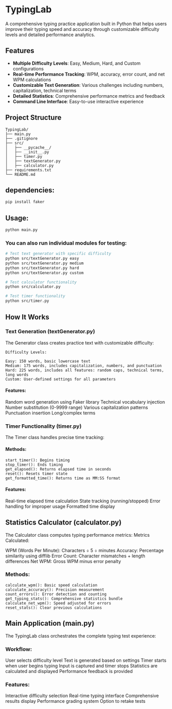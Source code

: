 # TypingLab

A comprehensive typing practice application built in Python that helps users improve their typing speed and accuracy through customizable difficulty levels and detailed performance analytics.

## Features

- **Multiple Difficulty Levels**: Easy, Medium, Hard, and Custom configurations
- **Real-time Performance Tracking**: WPM, accuracy, error count, and net WPM calculations
- **Customizable Text Generation**: Various challenges including numbers, capitalization, technical terms
- **Detailed Statistics**: Comprehensive performance metrics and feedback
- **Command Line Interface**: Easy-to-use interactive experience

## Project Structure

```
TypingLab/   
├── main.py            
├── .gitignore            
├── src/
│   ├── __pycache__/      
│   ├── __init__.py
│   ├── timer.py
│   ├── textGenerator.py
│   ├── calculator.py
├── requirements.txt
└── README.md
```

## dependencies:
```bash
pip install faker
```
## Usage:
```bash
python main.py
```
### You can also run individual modules for testing:
```bash
# Test text generator with specific difficulty
python src/textGenerator.py easy
python src/textGenerator.py medium
python src/textGenerator.py hard
python src/textGenerator.py custom

# Test calculator functionality
python src/calculator.py

# Test timer functionality
python src/timer.py
```
## How It Works
### Text Generation (textGenerator.py)
The Generator class creates practice text with customizable difficulty:
```
Difficulty Levels:

Easy: 150 words, basic lowercase text
Medium: 175 words, includes capitalization, numbers, and punctuation
Hard: 225 words, includes all features: random caps, technical terms, long words
Custom: User-defined settings for all parameters
```
#### Features:

Random word generation using Faker library
Technical vocabulary injection
Number substitution (0-9999 range)
Various capitalization patterns
Punctuation insertion
Long/complex terms

### Timer Functionality (timer.py)
The Timer class handles precise time tracking:
#### Methods:
```
start_timer(): Begins timing
stop_timer(): Ends timing
get_elapsed(): Returns elapsed time in seconds
reset(): Resets timer state
get_formatted_time(): Returns time as MM:SS format
```
#### Features:

Real-time elapsed time calculation
State tracking (running/stopped)
Error handling for improper usage
Formatted time display

## Statistics Calculator (calculator.py)
The Calculator class computes typing performance metrics:
Metrics Calculated:

WPM (Words Per Minute): Characters ÷ 5 ÷ minutes
Accuracy: Percentage similarity using difflib
Error Count: Character mismatches + length differences
Net WPM: Gross WPM minus error penalty

### Methods:
```
calculate_wpm(): Basic speed calculation
calculate_accuracy(): Precision measurement
count_errors(): Error detection and counting
get_typing_stats(): Comprehensive statistics bundle
calculate_net_wpm(): Speed adjusted for errors
reset_stats(): Clear previous calculations
```
## Main Application (main.py)
The TypingLab class orchestrates the complete typing test experience:
### Workflow:

User selects difficulty level
Text is generated based on settings
Timer starts when user begins typing
Input is captured and timer stops
Statistics are calculated and displayed
Performance feedback is provided

### Features:

Interactive difficulty selection
Real-time typing interface
Comprehensive results display
Performance grading system
Option to retake tests